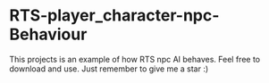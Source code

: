 # RTS-player_character-npc-Behaviour
 This projects is an example of how RTS npc AI behaves. Feel free to download and use. Just remember to give me a star :)
